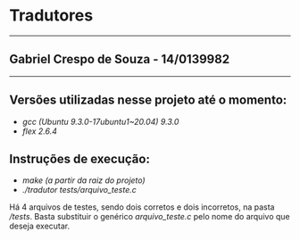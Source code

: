 # Tradutores

---

## Gabriel Crespo de Souza - 14/0139982

---

## Versões utilizadas nesse projeto até o momento:

- *gcc (Ubuntu 9.3.0-17ubuntu1~20.04) 9.3.0*
- *flex 2.6.4*

## Instruções de execução: 

- *make (a partir da raiz do projeto)*
- *./tradutor tests/arquivo_teste.c*

Há 4 arquivos de testes, sendo dois corretos e dois incorretos, na pasta */tests*.
Basta substituir o genérico *arquivo_teste.c* pelo nome do arquivo que deseja executar.
